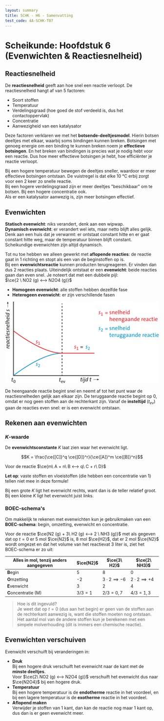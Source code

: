 ```yaml
---
layout: summary
title: SCHK - H6 - Samenvatting
test_code: 4A-SCHK-T07
---
```


# Scheikunde: Hoofdstuk 6 (Evenwichten & Reactiesnelheid)

## Reactiesnelheid

De **reactiesnelheid** geeft aan hoe snel een reactie verloopt. De reactiesnelheid hangt af van 5 factoren:

- Soort stoffen
- Temperatuur
- Verdelingsgraad (hoe goed de stof verdeeld is, dus het contactoppervlak)
- Concentratie
- Aanwezigheid van een katalysator

Deze factoren verklaren we met het **botsende-deeltjesmodel**. Hierin botsen deeltjes met elkaar, waarbij soms bindingen kunnen breken. Botsingen met genoeg energie om een binding te kunnen breken noem je **effectieve botsingen**. En het breken van bindingen is precies wat je nodig hebt voor een reactie. Dus hoe meer effectieve botsingen je hebt, hoe efficiënter je reactie verloopt.

Bij een hogere temperatuur bewegen de deeltjes sneller, waardoor er meer effectieve botsingen ontstaan. De vuistregel is dat elke 10 °C erbij zorgt voor een 2 keer zo snelle reactie.  
Bij een hogere verdelingsgraad zijn er meer deeltjes "beschikbaar" om te botsen. Bij een hogere concentratie ook.  
Als er een katalysator aanwezig is, zijn meer botsingen effectief.

## Evenwichten

**Statisch evenwicht**: niks verandert, denk aan een wipwap.  
**Dynamisch evenwicht**: er verandert wel iets, maar netto blijft alles gelijk. Denk aan een huis dat je verwarmt: er ontstaat constant hitte en er gaat constant hitte weg, maar de temperatuur binnen blijft constant.  
Scheikundige evenwichten zijn altijd dynamisch.

Tot nu toe hebben we alleen gewerkt met **aflopende reacties**: de reactie gaat in 1 richting en stopt als een van de beginstoffen op is.  
Bij een **evenwichtsreactie** kunnen producten terugreageren. Er vinden dan dus 2 reacties plaats. Uiteindelijk ontstaat er een **evenwicht**: beide reacties gaan dan even snel. Je noteert dat met een dubbele pijl:  
$\ce{2 \ NO2 (g) <--> N2O4 (g)}$

- **Homogeen evenwicht**: alle stoffen hebben dezelfde fase  
- **Heterogeen evenwicht**: er zijn verschillende fasen

![Grafiek van reactiesnelheden (img-medium) (img-padding)](images/schk_h6_evenwicht.jpg)

De heengaande reactie begint snel en neemt af tot het punt waar de reactiesnelheden gelijk aan elkaar zijn. De teruggaande reactie begint op 0, omdat er nog geen stoffen aan de rechterkant zijn. Vanaf de **insteltijd** ($t_{ev}$) gaan de reacties even snel: er is een evenwicht ontstaan.

## Rekenen aan evenwichten

### $K$-waarde

De **evenwichtsconstante** $K$ laat zien waar het evenwicht ligt.

$$K = \frac{\ce{[C]}^q \ce{[D]}^r}{\ce{[A]}^m \ce{[B]}^n}$$

Voor de reactie $\ce{m\ A + n\ B <--> q\ C + r\ D}$

**Let op**: vaste stoffen en vloeistoffen (die hebben een concentratie van 1) tellen niet mee in deze formule!

Bij een grote $K$ ligt het evenwicht rechts, want dan is de teller relatief groot. Bij een kleine $K$ ligt het evenwicht juist links.

### BOEC-schema's

Om makkelijk te rekenen met evenwichten kun je gebruikmaken van een **BOEC-schema**: begin, omzetting, evenwicht en concentratie.

Voor de reactie $\ce{N2 (g) + 3\ H2 (g) <--> 2 \ NH3 (g)}$ met als gegeven dat op $t = 0$ er 5 mol $\ce{N2}$ is, 8 mol $\ce{H2}$, dat er 2 mol $\ce{N2}$ wordt omgezet en dat het volume van het reactievat 3 liter is, ziet het BOEC-schema er zo uit:

| Alles in mol, tenzij anders aangegeven | $\ce{N2}$       | $\ce{3\ H2}$          | $\ce{2\ NH3}$         |
| -------------------------------------- | --------------- | --------------------- | --------------------- |
| **B**egin                              | 5               | 8                     | 0                     |
| **O**mzetting                          | -2              | $3\cdot 2\implies -6$ | $2\cdot 2\implies +4$ |
| **E**venwicht                          | 3               | 2                     | 4                     |
| **C**oncentratie (M)                   | $3/3=1$ | $2/3=0,7$       | $4/3=1,3$     |

> Hoe is dit ingevuld?  
> Je weet dat op $t = 0$ (dus aan het begin) er geen van de stoffen aan de rechterkant aanwezig is, want die stoffen moeten nog ontstaan.  
> Het aantal mol van de andere stoffen kun je berekenen met een simpele molverhouding (dit is immers een chemische reactie).

## Evenwichten verschuiven

Evenwicht verschuift bij veranderingen in:

- **Druk**  
  Bij een hogere druk verschuift het evenwicht naar de kant met de **minste deeltjes**.  
  Voor $\ce{2\ NO2 (g) <--> N2O4 (g)}$ verschuift het evenwicht dus naar $\ce{N2O4}$ bij een hogere druk.
- **Temperatuur**  
  Bij een hogere temperatuur is de **endotherme** reactie in het voordeel, en bij een lagere temperatuur is de **exotherme** reactie in het voordeel.
- **Aflopend maken**  
  Verwijder je stoffen van 1 kant, dan kan de reactie nog maar 1 kant op, dus dan is er geen evenwicht meer.
